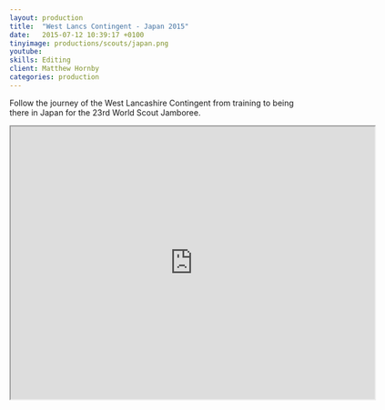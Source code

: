 ```yaml
---
layout: production
title:  "West Lancs Contingent - Japan 2015"
date:   2015-07-12 10:39:17 +0100
tinyimage: productions/scouts/japan.png
youtube:
skills: Editing
client: Matthew Hornby
categories: production
---
```

<!--The date is in american format, sorry!-->
<!--For the youtube link, copy from the videos page, an example would be 'https://www.youtube.com/embed/rT26VIe_VBQ'-->
<!-- Tinyimage must be 500 x 500 pixels, make background transparent (looks better but optional), url is from the /images directory -->
<!-- Write the description below, no character limit -->

Follow the journey of the West Lancashire Contingent from training to being there in Japan for the 23rd World Scout Jamboree.

<iframe src="https://drive.google.com/file/d/0Bz9rQBKghqW2QTRUUTViZnQxWXc/preview" width="640" height="480" allowfullscreen="allowfullscreen"></iframe>